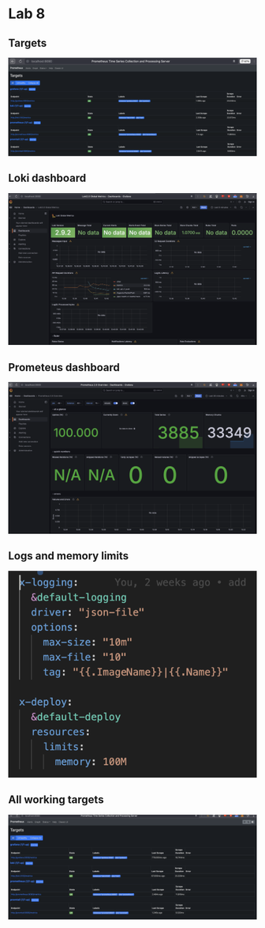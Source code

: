 # Lab 8 

## Targets

![](./assets/lab8/task1.png)

## Loki dashboard

![](./assets/lab8/loki_dashboard.png)


## Prometeus dashboard

![](./assets/lab8/prometeus_dashboard.png)

## Logs and memory limits

![](./assets/lab8/logs.png)


## All working targets

![](./assets/lab8/task2.png)